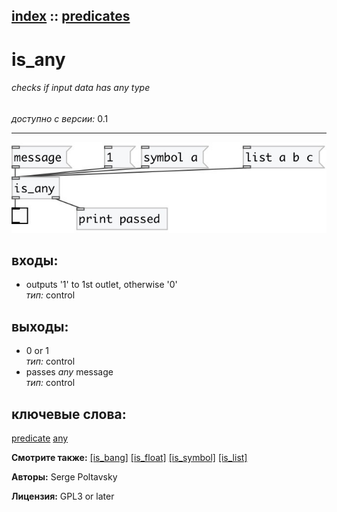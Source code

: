 [index](index.html) :: [predicates](category_predicates.html)
---

# is_any

###### checks if input data has *any* type

*доступно с версии:* 0.1

---




[![example](../examples/img/is_any.jpg)](../examples/pd/is_any.pd)









## входы:

* outputs &#39;1&#39; to 1st outlet, otherwise &#39;0&#39;<br>
_тип:_ control



## выходы:

* 0 or 1<br>
_тип:_ control
* passes *any* message<br>
_тип:_ control



## ключевые слова:

[predicate](keywords/predicate.html)
[any](keywords/any.html)



**Смотрите также:**
[\[is_bang\]](is_bang.html)
[\[is_float\]](is_float.html)
[\[is_symbol\]](is_symbol.html)
[\[is_list\]](is_list.html)




**Авторы:** Serge Poltavsky




**Лицензия:** GPL3 or later





